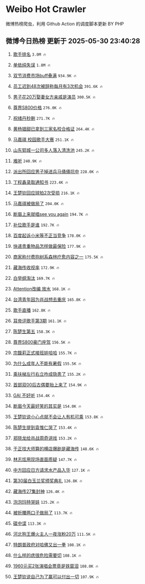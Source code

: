 # Weibo Hot Crawler 



微博热榜爬虫，利用 Github Action 的调度脚本更新 BY PHP 


## 微博今日热榜 更新于 2025-05-30 23:40:28 
1. [歌手排名](https://s.weibo.com/weibo?q=%E6%AD%8C%E6%89%8B%E6%8E%92%E5%90%8D&t=31&band_rank=1&Refer=top) `3.0M 🔥` 

1. [单依纯失误](https://s.weibo.com/weibo?q=%E5%8D%95%E4%BE%9D%E7%BA%AF%E5%A4%B1%E8%AF%AF&t=31&band_rank=2&Refer=top) `1.8M 🔥` 

1. [双节消费市场buff叠满](https://s.weibo.com/weibo?q=%23%E5%8F%8C%E8%8A%82%E6%B6%88%E8%B4%B9%E5%B8%82%E5%9C%BAbuff%E5%8F%A0%E6%BB%A1%23&t=31&band_rank=3&Refer=top) `934.9K 🔥` 

1. [员工迟到48次被辞称每月有3次机会](https://s.weibo.com/weibo?q=%23%E5%91%98%E5%B7%A5%E8%BF%9F%E5%88%B048%E6%AC%A1%E8%A2%AB%E8%BE%9E%E7%A7%B0%E6%AF%8F%E6%9C%88%E6%9C%893%E6%AC%A1%E6%9C%BA%E4%BC%9A%23&t=31&band_rank=4&Refer=top) `391.6K 🔥` 

1. [男子花20万娶妻女方亲戚是演员](https://s.weibo.com/weibo?q=%23%E7%94%B7%E5%AD%90%E8%8A%B120%E4%B8%87%E5%A8%B6%E5%A6%BB%E5%A5%B3%E6%96%B9%E4%BA%B2%E6%88%9A%E6%98%AF%E6%BC%94%E5%91%98%23&t=31&band_rank=5&Refer=top) `300.5K 🔥` 

1. [尊界S800价格](https://s.weibo.com/weibo?q=%E5%B0%8A%E7%95%8CS800%E4%BB%B7%E6%A0%BC&t=31&band_rank=6&Refer=top) `276.0K 🔥` 

1. [祝绪丹秒删](https://s.weibo.com/weibo?q=%E7%A5%9D%E7%BB%AA%E4%B8%B9%E7%A7%92%E5%88%A0&t=31&band_rank=7&Refer=top) `271.7K 🔥` 

1. [黄杨钿甜已拿到三家名校合格证](https://s.weibo.com/weibo?q=%23%E9%BB%84%E6%9D%A8%E9%92%BF%E7%94%9C%E5%B7%B2%E6%8B%BF%E5%88%B0%E4%B8%89%E5%AE%B6%E5%90%8D%E6%A0%A1%E5%90%88%E6%A0%BC%E8%AF%81%23&t=31&band_rank=8&Refer=top) `264.4K 🔥` 

1. [马嘉祺 校园歌手大赛](https://s.weibo.com/weibo?q=%E9%A9%AC%E5%98%89%E7%A5%BA%20%E6%A0%A1%E5%9B%AD%E6%AD%8C%E6%89%8B%E5%A4%A7%E8%B5%9B&t=31&band_rank=9&Refer=top) `251.1K 🔥` 

1. [山东郓城一公司多人落入清洗池](https://s.weibo.com/weibo?q=%23%E5%B1%B1%E4%B8%9C%E9%83%93%E5%9F%8E%E4%B8%80%E5%85%AC%E5%8F%B8%E5%A4%9A%E4%BA%BA%E8%90%BD%E5%85%A5%E6%B8%85%E6%B4%97%E6%B1%A0%23&t=31&band_rank=10&Refer=top) `245.2K 🔥` 

1. [难听](https://s.weibo.com/weibo?q=%E9%9A%BE%E5%90%AC&t=31&band_rank=11&Refer=top) `240.9K 🔥` 

1. [派出所回应男子掉进兵马俑俑坑中](https://s.weibo.com/weibo?q=%23%E6%B4%BE%E5%87%BA%E6%89%80%E5%9B%9E%E5%BA%94%E7%94%B7%E5%AD%90%E6%8E%89%E8%BF%9B%E5%85%B5%E9%A9%AC%E4%BF%91%E4%BF%91%E5%9D%91%E4%B8%AD%23&t=31&band_rank=12&Refer=top) `228.0K 🔥` 

1. [丁程鑫录取通知书](https://s.weibo.com/weibo?q=%23%E4%B8%81%E7%A8%8B%E9%91%AB%E5%BD%95%E5%8F%96%E9%80%9A%E7%9F%A5%E4%B9%A6%23&t=31&band_rank=13&Refer=top) `223.4K 🔥` 

1. [王楚钦回应球拍2次受损](https://s.weibo.com/weibo?q=%23%E7%8E%8B%E6%A5%9A%E9%92%A6%E5%9B%9E%E5%BA%94%E7%90%83%E6%8B%8D2%E6%AC%A1%E5%8F%97%E6%8D%9F%23&t=31&band_rank=14&Refer=top) `216.1K 🔥` 

1. [马嘉祺被做局了](https://s.weibo.com/weibo?q=%E9%A9%AC%E5%98%89%E7%A5%BA%E8%A2%AB%E5%81%9A%E5%B1%80%E4%BA%86&t=31&band_rank=15&Refer=top) `204.0K 🔥` 

1. [断眉上来就唱see you again](https://s.weibo.com/weibo?q=%E6%96%AD%E7%9C%89%E4%B8%8A%E6%9D%A5%E5%B0%B1%E5%94%B1see%20you%20again&t=31&band_rank=16&Refer=top) `194.7K 🔥` 

1. [补位歌手是谁](https://s.weibo.com/weibo?q=%E8%A1%A5%E4%BD%8D%E6%AD%8C%E6%89%8B%E6%98%AF%E8%B0%81&t=31&band_rank=17&Refer=top) `192.7K 🔥` 

1. [百度起诉小米等不正当竞争](https://s.weibo.com/weibo?q=%23%E7%99%BE%E5%BA%A6%E8%B5%B7%E8%AF%89%E5%B0%8F%E7%B1%B3%E7%AD%89%E4%B8%8D%E6%AD%A3%E5%BD%93%E7%AB%9E%E4%BA%89%23&t=31&band_rank=18&Refer=top) `178.0K 🔥` 

1. [快递贵重物品怎样做最保险](https://s.weibo.com/weibo?q=%23%E5%BF%AB%E9%80%92%E8%B4%B5%E9%87%8D%E7%89%A9%E5%93%81%E6%80%8E%E6%A0%B7%E5%81%9A%E6%9C%80%E4%BF%9D%E9%99%A9%23&t=31&band_rank=19&Refer=top) `177.9K 🔥` 

1. [商家称付费抱树系森林疗愈内容之一](https://s.weibo.com/weibo?q=%23%E5%95%86%E5%AE%B6%E7%A7%B0%E4%BB%98%E8%B4%B9%E6%8A%B1%E6%A0%91%E7%B3%BB%E6%A3%AE%E6%9E%97%E7%96%97%E6%84%88%E5%86%85%E5%AE%B9%E4%B9%8B%E4%B8%80%23&t=31&band_rank=20&Refer=top) `175.5K 🔥` 

1. [藏海传收视率](https://s.weibo.com/weibo?q=%E8%97%8F%E6%B5%B7%E4%BC%A0%E6%94%B6%E8%A7%86%E7%8E%87&t=31&band_rank=21&Refer=top) `172.9K 🔥` 

1. [白举纲淘汰](https://s.weibo.com/weibo?q=%E7%99%BD%E4%B8%BE%E7%BA%B2%E6%B7%98%E6%B1%B0&t=31&band_rank=22&Refer=top) `169.7K 🔥` 

1. [Attention改编 放水](https://s.weibo.com/weibo?q=Attention%E6%94%B9%E7%BC%96%20%E6%94%BE%E6%B0%B4&t=31&band_rank=23&Refer=top) `168.1K 🔥` 

1. [台湾青年因为肖战想去重庆](https://s.weibo.com/weibo?q=%23%E5%8F%B0%E6%B9%BE%E9%9D%92%E5%B9%B4%E5%9B%A0%E4%B8%BA%E8%82%96%E6%88%98%E6%83%B3%E5%8E%BB%E9%87%8D%E5%BA%86%23&t=31&band_rank=24&Refer=top) `165.8K 🔥` 

1. [歌手直播](https://s.weibo.com/weibo?q=%E6%AD%8C%E6%89%8B%E7%9B%B4%E6%92%AD&t=31&band_rank=25&Refer=top) `162.8K 🔥` 

1. [耳帝评歌手第3期](https://s.weibo.com/weibo?q=%23%E8%80%B3%E5%B8%9D%E8%AF%84%E6%AD%8C%E6%89%8B%E7%AC%AC3%E6%9C%9F%23&t=31&band_rank=26&Refer=top) `161.1K 🔥` 

1. [陈楚生第五](https://s.weibo.com/weibo?q=%E9%99%88%E6%A5%9A%E7%94%9F%E7%AC%AC%E4%BA%94&t=31&band_rank=27&Refer=top) `158.3K 🔥` 

1. [尊界S800豪门座驾](https://s.weibo.com/weibo?q=%23%E5%B0%8A%E7%95%8CS800%E8%B1%AA%E9%97%A8%E5%BA%A7%E9%A9%BE%23&t=31&band_rank=28&Refer=top) `156.5K 🔥` 

1. [宗馥莉正式接班娃哈哈](https://s.weibo.com/weibo?q=%23%E5%AE%97%E9%A6%A5%E8%8E%89%E6%AD%A3%E5%BC%8F%E6%8E%A5%E7%8F%AD%E5%A8%83%E5%93%88%E5%93%88%23&t=31&band_rank=29&Refer=top) `155.7K 🔥` 

1. [为什么成年人不能有暑假](https://s.weibo.com/weibo?q=%E4%B8%BA%E4%BB%80%E4%B9%88%E6%88%90%E5%B9%B4%E4%BA%BA%E4%B8%8D%E8%83%BD%E6%9C%89%E6%9A%91%E5%81%87&t=31&band_rank=30&Refer=top) `155.5K 🔥` 

1. [乘扶梯左行右立咋成隐患了](https://s.weibo.com/weibo?q=%23%E4%B9%98%E6%89%B6%E6%A2%AF%E5%B7%A6%E8%A1%8C%E5%8F%B3%E7%AB%8B%E5%92%8B%E6%88%90%E9%9A%90%E6%82%A3%E4%BA%86%23&t=31&band_rank=31&Refer=top) `155.2K 🔥` 

1. [首部双00后古偶要抬上来了](https://s.weibo.com/weibo?q=%E9%A6%96%E9%83%A8%E5%8F%8C00%E5%90%8E%E5%8F%A4%E5%81%B6%E8%A6%81%E6%8A%AC%E4%B8%8A%E6%9D%A5%E4%BA%86&t=31&band_rank=32&Refer=top) `154.9K 🔥` 

1. [GAI 不好听](https://s.weibo.com/weibo?q=GAI%20%E4%B8%8D%E5%A5%BD%E5%90%AC&t=31&band_rank=33&Refer=top) `154.4K 🔥` 

1. [断眉今天最好笑的其实是](https://s.weibo.com/weibo?q=%E6%96%AD%E7%9C%89%E4%BB%8A%E5%A4%A9%E6%9C%80%E5%A5%BD%E7%AC%91%E7%9A%84%E5%85%B6%E5%AE%9E%E6%98%AF&t=31&band_rank=34&Refer=top) `154.0K 🔥` 

1. [王楚钦说小心点就不会让人有机可乘](https://s.weibo.com/weibo?q=%23%E7%8E%8B%E6%A5%9A%E9%92%A6%E8%AF%B4%E5%B0%8F%E5%BF%83%E7%82%B9%E5%B0%B1%E4%B8%8D%E4%BC%9A%E8%AE%A9%E4%BA%BA%E6%9C%89%E6%9C%BA%E5%8F%AF%E4%B9%98%23&t=31&band_rank=35&Refer=top) `153.8K 🔥` 

1. [陈楚生提到袁惟仁哭了](https://s.weibo.com/weibo?q=%23%E9%99%88%E6%A5%9A%E7%94%9F%E6%8F%90%E5%88%B0%E8%A2%81%E6%83%9F%E4%BB%81%E5%93%AD%E4%BA%86%23&t=31&band_rank=36&Refer=top) `153.4K 🔥` 

1. [郑晓龙给肖战周奇讲戏](https://s.weibo.com/weibo?q=%23%E9%83%91%E6%99%93%E9%BE%99%E7%BB%99%E8%82%96%E6%88%98%E5%91%A8%E5%A5%87%E8%AE%B2%E6%88%8F%23&t=31&band_rank=37&Refer=top) `153.2K 🔥` 

1. [于正找大师算的横店爆剧是藏海传](https://s.weibo.com/weibo?q=%E4%BA%8E%E6%AD%A3%E6%89%BE%E5%A4%A7%E5%B8%88%E7%AE%97%E7%9A%84%E6%A8%AA%E5%BA%97%E7%88%86%E5%89%A7%E6%98%AF%E8%97%8F%E6%B5%B7%E4%BC%A0&t=31&band_rank=38&Refer=top) `148.6K 🔥` 

1. [林志炫用现场直面质疑](https://s.weibo.com/weibo?q=%E6%9E%97%E5%BF%97%E7%82%AB%E7%94%A8%E7%8E%B0%E5%9C%BA%E7%9B%B4%E9%9D%A2%E8%B4%A8%E7%96%91&t=31&band_rank=39&Refer=top) `147.7K 🔥` 

1. [中方回应日方请求水产品入华](https://s.weibo.com/weibo?q=%23%E4%B8%AD%E6%96%B9%E5%9B%9E%E5%BA%94%E6%97%A5%E6%96%B9%E8%AF%B7%E6%B1%82%E6%B0%B4%E4%BA%A7%E5%93%81%E5%85%A5%E5%8D%8E%23&t=31&band_rank=40&Refer=top) `127.1K 🔥` 

1. [第30届白玉兰奖颁奖典礼](https://s.weibo.com/weibo?q=%23%E7%AC%AC30%E5%B1%8A%E7%99%BD%E7%8E%89%E5%85%B0%E5%A5%96%E9%A2%81%E5%A5%96%E5%85%B8%E7%A4%BC%23&t=31&band_rank=41&Refer=top) `126.8K 🔥` 

1. [藏海传27集封神](https://s.weibo.com/weibo?q=%23%E8%97%8F%E6%B5%B7%E4%BC%A027%E9%9B%86%E5%B0%81%E7%A5%9E%23&t=31&band_rank=42&Refer=top) `126.4K 🔥` 

1. [泡泡玛特哭娃](https://s.weibo.com/weibo?q=%E6%B3%A1%E6%B3%A1%E7%8E%9B%E7%89%B9%E5%93%AD%E5%A8%83&t=31&band_rank=43&Refer=top) `125.2K 🔥` 

1. [被折腰两口子做局了](https://s.weibo.com/weibo?q=%23%E8%A2%AB%E6%8A%98%E8%85%B0%E4%B8%A4%E5%8F%A3%E5%AD%90%E5%81%9A%E5%B1%80%E4%BA%86%23&t=31&band_rank=44&Refer=top) `113.7K 🔥` 

1. [碟中谍](https://s.weibo.com/weibo?q=%E7%A2%9F%E4%B8%AD%E8%B0%8D&t=31&band_rank=45&Refer=top) `113.3K 🔥` 

1. [河北狗王爆火主人一夜涨粉20万](https://s.weibo.com/weibo?q=%23%E6%B2%B3%E5%8C%97%E7%8B%97%E7%8E%8B%E7%88%86%E7%81%AB%E4%B8%BB%E4%BA%BA%E4%B8%80%E5%A4%9C%E6%B6%A8%E7%B2%8920%E4%B8%87%23&t=31&band_rank=46&Refer=top) `111.5K 🔥` 

1. [特朗普政府对哈佛又出一拳](https://s.weibo.com/weibo?q=%23%E7%89%B9%E6%9C%97%E6%99%AE%E6%94%BF%E5%BA%9C%E5%AF%B9%E5%93%88%E4%BD%9B%E5%8F%88%E5%87%BA%E4%B8%80%E6%8B%B3%23&t=31&band_rank=47&Refer=top) `108.1K 🔥` 

1. [什么样的痣很危险需要切](https://s.weibo.com/weibo?q=%23%E4%BB%80%E4%B9%88%E6%A0%B7%E7%9A%84%E7%97%A3%E5%BE%88%E5%8D%B1%E9%99%A9%E9%9C%80%E8%A6%81%E5%88%87%23&t=31&band_rank=48&Refer=top) `108.1K 🔥` 

1. [1960元买2张演唱会票竟是铁窗泪](https://s.weibo.com/weibo?q=%231960%E5%85%83%E4%B9%B02%E5%BC%A0%E6%BC%94%E5%94%B1%E4%BC%9A%E7%A5%A8%E7%AB%9F%E6%98%AF%E9%93%81%E7%AA%97%E6%B3%AA%23&t=31&band_rank=49&Refer=top) `108.0K 🔥` 

1. [王楚钦说自己为了赢可以付出一切](https://s.weibo.com/weibo?q=%23%E7%8E%8B%E6%A5%9A%E9%92%A6%E8%AF%B4%E8%87%AA%E5%B7%B1%E4%B8%BA%E4%BA%86%E8%B5%A2%E5%8F%AF%E4%BB%A5%E4%BB%98%E5%87%BA%E4%B8%80%E5%88%87%23&t=31&band_rank=50&Refer=top) `107.9K 🔥` 

